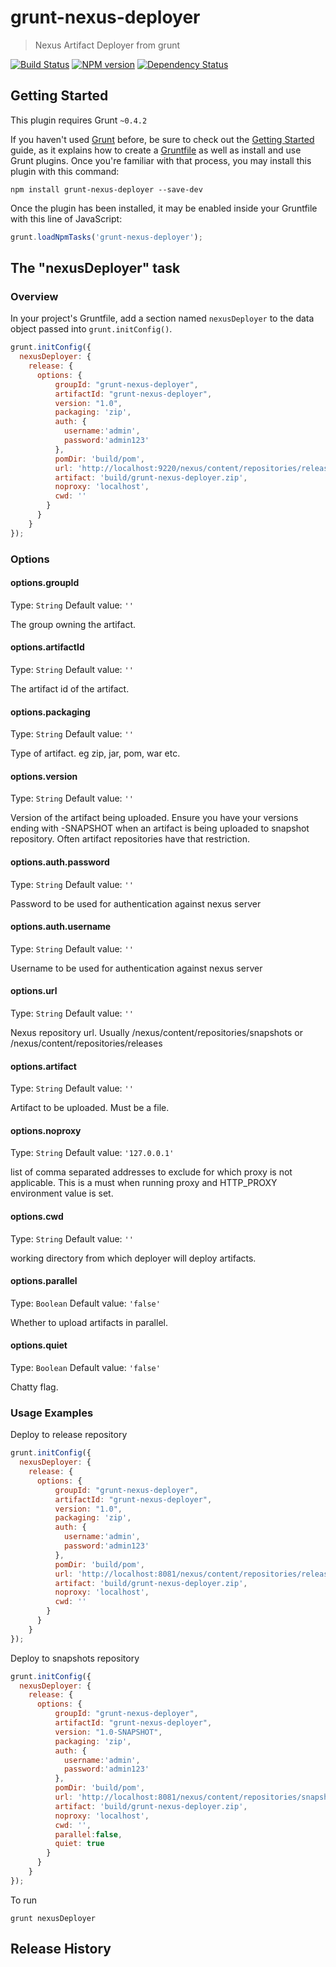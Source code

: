 # grunt-nexus-deployer

> Nexus Artifact Deployer from grunt

[![Build Status](https://travis-ci.org/skhatri/grunt-nexus-deployer.png)](https://travis-ci.org/skhatri/grunt-nexus-deployer) 
[![NPM version](https://badge.fury.io/js/grunt-nexus-deployer.png)](http://npmjs.org/package/grunt-nexus-deployer)
[![Dependency Status](https://david-dm.org/skhatri/grunt-nexus-deployer.png)](https://david-dm.org/skhatri/grunt-nexus-deployer)
## Getting Started
This plugin requires Grunt `~0.4.2`

If you haven't used [Grunt](http://gruntjs.com/) before, be sure to check out the [Getting Started](http://gruntjs.com/getting-started) guide, as it explains how to create a [Gruntfile](http://gruntjs.com/sample-gruntfile) as well as install and use Grunt plugins. Once you're familiar with that process, you may install this plugin with this command:

```shell
npm install grunt-nexus-deployer --save-dev
```

Once the plugin has been installed, it may be enabled inside your Gruntfile with this line of JavaScript:

```js
grunt.loadNpmTasks('grunt-nexus-deployer');
```

## The "nexusDeployer" task

### Overview
In your project's Gruntfile, add a section named `nexusDeployer` to the data object passed into `grunt.initConfig()`.

```js
grunt.initConfig({
  nexusDeployer: {
    release: {
      options: {
		  groupId: "grunt-nexus-deployer",
		  artifactId: "grunt-nexus-deployer",
		  version: "1.0",
		  packaging: 'zip',
		  auth: {
			username:'admin',
			password:'admin123'
		  },
		  pomDir: 'build/pom',
		  url: 'http://localhost:9220/nexus/content/repositories/releases',
		  artifact: 'build/grunt-nexus-deployer.zip',
		  noproxy: 'localhost',
		  cwd: ''
		}
      }
    }
});
```

### Options

#### options.groupId
Type: `String`
Default value: `''`

The group owning the artifact.

#### options.artifactId
Type: `String`
Default value: `''`

The artifact id of the artifact.

#### options.packaging
Type: `String`
Default value: `''`

Type of artifact. eg zip, jar, pom, war etc.

#### options.version
Type: `String`
Default value: `''`

Version of the artifact being uploaded. Ensure you have your versions ending with -SNAPSHOT when an artifact is being uploaded to snapshot repository. Often artifact repositories
have that restriction.

#### options.auth.password
Type: `String`
Default value: `''`

Password to be used for authentication against nexus server


#### options.auth.username
Type: `String`
Default value: `''`

Username to be used for authentication against nexus server

#### options.url
Type: `String`
Default value: `''`

Nexus repository url. Usually /nexus/content/repositories/snapshots or /nexus/content/repositories/releases


#### options.artifact
Type: `String`
Default value: `''`

Artifact to be uploaded. Must be a file.

#### options.noproxy
Type: `String`
Default value: `'127.0.0.1'`

list of comma separated addresses to exclude for which proxy is not applicable. This is a must when running proxy and HTTP_PROXY environment value is set.

#### options.cwd
Type: `String`
Default value: `''`

working directory from which deployer will deploy artifacts.


#### options.parallel
Type: `Boolean`
Default value: `'false'`

Whether to upload artifacts in parallel.


#### options.quiet
Type: `Boolean`
Default value: `'false'`

Chatty flag.

### Usage Examples
Deploy to release repository

```js
grunt.initConfig({
  nexusDeployer: {
    release: {
      options: {
		  groupId: "grunt-nexus-deployer",
		  artifactId: "grunt-nexus-deployer",
		  version: "1.0",
		  packaging: 'zip',
		  auth: {
			username:'admin',
			password:'admin123'
		  },
		  pomDir: 'build/pom',
		  url: 'http://localhost:8081/nexus/content/repositories/releases',
		  artifact: 'build/grunt-nexus-deployer.zip',
		  noproxy: 'localhost',
		  cwd: ''
		}
      }
    }
});
```

Deploy to snapshots repository

```js
grunt.initConfig({
  nexusDeployer: {
    release: {
      options: {
		  groupId: "grunt-nexus-deployer",
		  artifactId: "grunt-nexus-deployer",
		  version: "1.0-SNAPSHOT",
		  packaging: 'zip',
		  auth: {
			username:'admin',
			password:'admin123'
		  },
		  pomDir: 'build/pom',
		  url: 'http://localhost:8081/nexus/content/repositories/snapshots',
		  artifact: 'build/grunt-nexus-deployer.zip',
		  noproxy: 'localhost',
		  cwd: '',
		  parallel:false,
		  quiet: true
		}
      }
    }
});
```

To run
```
grunt nexusDeployer
```

## Release History
